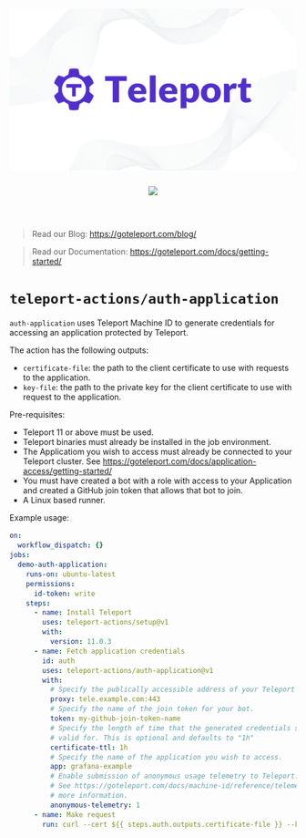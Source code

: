 <div align="center">
   <img src="https://github.com/gravitational/teleport-actions/raw/main/assets/img/readme-header.png" width=750/>
   <div align="center" style="padding: 25px">
      <a href="https://www.apache.org/licenses/LICENSE-2.0">
      <img src="https://img.shields.io/badge/Apache-2.0-red.svg" />
      </a>
   </div>
</div>
</br>

> Read our Blog: <https://goteleport.com/blog/>

> Read our Documentation: <https://goteleport.com/docs/getting-started/>

# `teleport-actions/auth-application`

`auth-application` uses Teleport Machine ID to generate credentials for
accessing an application protected by Teleport.

The action has the following outputs:

- `certificate-file`: the path to the client certificate to use with requests to
  the application.
- `key-file`: the path to the private key for the client certificate to use with
  request to the application.

Pre-requisites:

- Teleport 11 or above must be used.
- Teleport binaries must already be installed in the job environment.
- The Applicatiom you wish to access must already be connected to your Teleport
  cluster. See
  <https://goteleport.com/docs/application-access/getting-started/>
- You must have created a bot with a role with access to your Application and
  created a GitHub join token that allows that bot to join.
- A Linux based runner.

Example usage:

```yaml
on:
  workflow_dispatch: {}
jobs:
  demo-auth-application:
    runs-on: ubuntu-latest
    permissions:
      id-token: write
    steps:
      - name: Install Teleport
        uses: teleport-actions/setup@v1
        with:
          version: 11.0.3
      - name: Fetch application credentials
        id: auth
        uses: teleport-actions/auth-application@v1
        with:
          # Specify the publically accessible address of your Teleport proxy.
          proxy: tele.example.com:443
          # Specify the name of the join token for your bot.
          token: my-github-join-token-name
          # Specify the length of time that the generated credentials should be
          # valid for. This is optional and defaults to "1h"
          certificate-ttl: 1h
          # Specify the name of the application you wish to access.
          app: grafana-example
          # Enable submission of anonymous usage telemetry to Teleport.
          # See https://goteleport.com/docs/machine-id/reference/telemetry/ for 
          # more information.
          anonymous-telemetry: 1
      - name: Make request
        run: curl --cert ${{ steps.auth.outputs.certificate-file }} --key ${{ steps.auth.outputs.key-file }} https://grafana-example.tele.example.com/api/users
```
